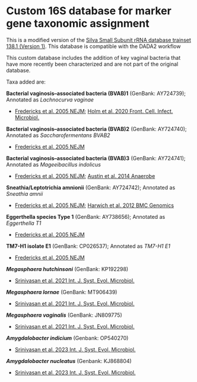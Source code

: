 # Custom 16S database for marker gene taxonomic assignment

This is a modified version of the [Silva Small Subunit rRNA database trainset 138.1 (Version 1)](https://https://zenodo.org/record/4587955). This database is compatible with the DADA2 workflow

This custom database includes the addition of key vaginal bacteria that have more recently been characterized and are not part of the original database. 

Taxa added are:

**Bacterial vaginosis–associated bacteria (BVAB)1** (GenBank: AY724739); Annotated as _Lachnocurva vaginae_

- [Fredericks et al. 2005 NEJM](https://doi.org/10.1056/nejmoa043802); [Holm et al. 2020 Front. Cell. Infect. Microbiol.](https://doi.org/10.3389/fcimb.2020.00117)


**Bacterial vaginosis–associated bacteria (BVAB)2** (GenBank: AY724740); Annotated as _Saccharofermentans BVAB2_

- [Fredericks et al. 2005 NEJM](https://doi.org/10.1056/nejmoa043802)


**Bacterial vaginosis–associated bacteria (BVAB)3** (GenBank: AY724741); Annotated as _Mageeibacillus indolicus_

- [Fredericks et al. 2005 NEJM](https://doi.org/10.1056/nejmoa043802); [Austin et al. 2014 Anaerobe](https://www.ncbi.nlm.nih.gov/pmc/articles/PMC4385425/)


**Sneathia/Leptotrichia amnionii** (GenBank: AY724742); Annotated as _Sneathia amnii_

- [Fredericks et al. 2005 NEJM](https://doi.org/10.1056/nejmoa043802); [Harwich et al. 2012 BMC Genomics](https://bmcgenomics.biomedcentral.com/articles/10.1186/1471-2164-13-S8-S4)


**Eggerthella species Type 1** (GenBank: AY738656); Annotated as _Eggerthella T1_

- [Fredericks et al. 2005 NEJM](https://doi.org/10.1056/nejmoa043802)


**TM7-H1 isolate E1** (GenBank: CP026537); Annotated as _TM7-H1 E1_

- [Fredericks et al. 2005 NEJM](https://www.nejm.org/doi/full/10.1056/NEJMoa043802)

**_Megasphaera hutchinsoni_** (GenBank: KP192298)

- [Srinivasan et al. 2021 Int. J. Syst. Evol. Microbiol.](https://doi.org/10.1099/ijsem.0.004702)

**_Megasphaera lornae_** (GenBank: MT906439)

- [Srinivasan et al. 2021 Int. J. Syst. Evol. Microbiol.](https://doi.org/10.1099/ijsem.0.004702)

**_Megasphaera vaginalis_** (GenBank: JN809775)

- [Srinivasan et al. 2021 Int. J. Syst. Evol. Microbiol.](https://doi.org/10.1099/ijsem.0.004702)

**_Amygdalobacter indicium_** (Genbank: OP540270)

- [Srinivasan et al. 2023 Int. J. Syst. Evol. Microbiol.](https://doi.org/10.1099/ijsem.0.006017)

**_Amygdalobacter nucleatus_** (Genbank: KJ868804)

- [Srinivasan et al. 2023 Int. J. Syst. Evol. Microbiol.](https://doi.org/10.1099/ijsem.0.006017)

